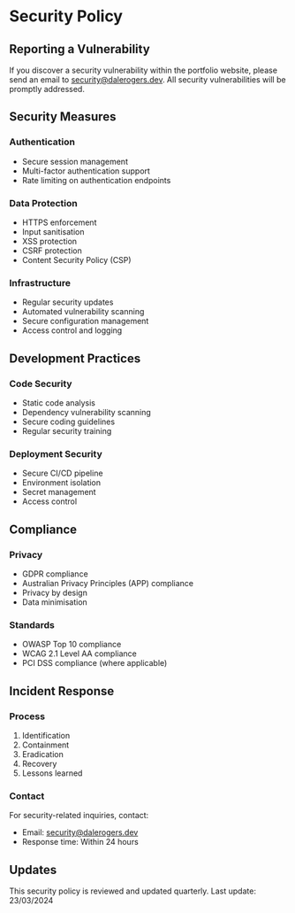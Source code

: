 # Security Policy

## Reporting a Vulnerability

If you discover a security vulnerability within the portfolio website, please send an email to [security@dalerogers.dev](mailto:security@dalerogers.dev). All security vulnerabilities will be promptly addressed.

## Security Measures

### Authentication

- Secure session management
- Multi-factor authentication support
- Rate limiting on authentication endpoints

### Data Protection

- HTTPS enforcement
- Input sanitisation
- XSS protection
- CSRF protection
- Content Security Policy (CSP)

### Infrastructure

- Regular security updates
- Automated vulnerability scanning
- Secure configuration management
- Access control and logging

## Development Practices

### Code Security

- Static code analysis
- Dependency vulnerability scanning
- Secure coding guidelines
- Regular security training

### Deployment Security

- Secure CI/CD pipeline
- Environment isolation
- Secret management
- Access control

## Compliance

### Privacy

- GDPR compliance
- Australian Privacy Principles (APP) compliance
- Privacy by design
- Data minimisation

### Standards

- OWASP Top 10 compliance
- WCAG 2.1 Level AA compliance
- PCI DSS compliance (where applicable)

## Incident Response

### Process

1. Identification
2. Containment
3. Eradication
4. Recovery
5. Lessons learned

### Contact

For security-related inquiries, contact:

- Email: security@dalerogers.dev
- Response time: Within 24 hours

## Updates

This security policy is reviewed and updated quarterly. Last update: 23/03/2024
